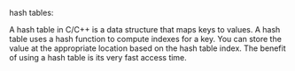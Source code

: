 hash tables:

 A hash table in C/C++ is a data structure that maps keys to values. A hash table uses a hash function to compute indexes for a key. You can store the value at the appropriate location based on the hash table index. The benefit of using a hash table is its very fast access time.
